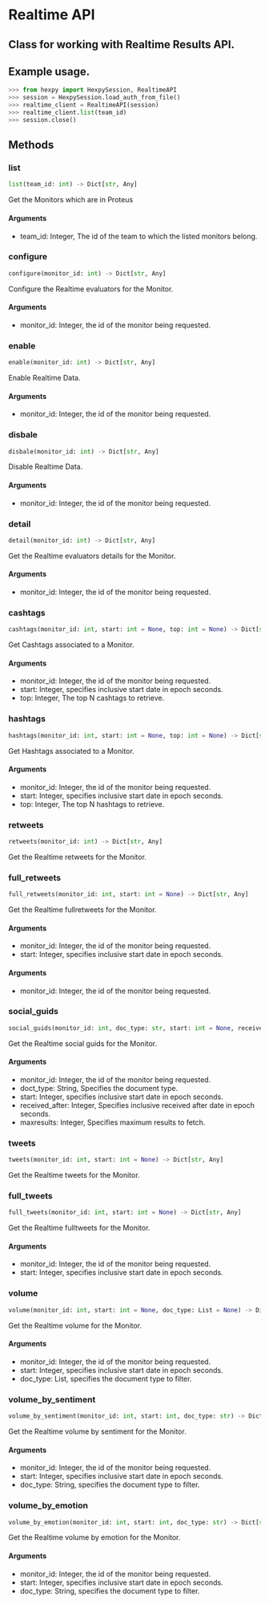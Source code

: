 Realtime API
===========

## Class for working with Realtime Results API.

## Example usage.

```python
>>> from hexpy import HexpySession, RealtimeAPI
>>> session = HexpySession.load_auth_from_file()
>>> realtime_client = RealtimeAPI(session)
>>> realtime_client.list(team_id)
>>> session.close()
```

## Methods

### list
```python
list(team_id: int) -> Dict[str, Any]
```
Get the Monitors which are in Proteus

#### Arguments
* team_id: Integer, The id of the team to which the listed monitors belong.

### configure
```python
configure(monitor_id: int) -> Dict[str, Any]
```
Configure the Realtime evaluators for the Monitor.

#### Arguments
* monitor_id: Integer, the id of the monitor being requested.

### enable
```python
enable(monitor_id: int) -> Dict[str, Any]
```
Enable Realtime Data.

#### Arguments
* monitor_id: Integer, the id of the monitor being requested.

### disbale
```python
disbale(monitor_id: int) -> Dict[str, Any]
```
Disable Realtime Data.

#### Arguments
* monitor_id: Integer, the id of the monitor being requested.

### detail
```python
detail(monitor_id: int) -> Dict[str, Any]
```
Get the Realtime evaluators details for the Monitor.

#### Arguments
* monitor_id: Integer, the id of the monitor being requested.

### cashtags
```python
cashtags(monitor_id: int, start: int = None, top: int = None) -> Dict[str, Any]
```
Get Cashtags associated to a Monitor.

#### Arguments
* monitor_id: Integer, the id of the monitor being requested.
* start: Integer, specifies inclusive start date in epoch seconds.
* top: Integer, The top N cashtags to retrieve.

### hashtags
```python
hashtags(monitor_id: int, start: int = None, top: int = None) -> Dict[str, Any]
```
Get Hashtags associated to a Monitor.

#### Arguments
* monitor_id: Integer, the id of the monitor being requested.
* start: Integer, specifies inclusive start date in epoch seconds.
* top: Integer, The top N hashtags to retrieve.

### retweets
```python
retweets(monitor_id: int) -> Dict[str, Any]
```
Get the Realtime retweets for the Monitor.

### full_retweets
```python
full_retweets(monitor_id: int, start: int = None) -> Dict[str, Any]
```
Get the Realtime fullretweets for the Monitor.

#### Arguments
* monitor_id: Integer, the id of the monitor being requested.
* start: Integer, specifies inclusive start date in epoch seconds.

#### Arguments
* monitor_id: Integer, the id of the monitor being requested.

### social_guids
```python
social_guids(monitor_id: int, doc_type: str, start: int = None, received_after: int = None) -> Dict[str, Any]
```
Get the Realtime social guids for the Monitor.

#### Arguments
* monitor_id: Integer, the id of the monitor being requested.
* doct_type: String, Specifies the document type.
* start: Integer, specifies inclusive start date in epoch seconds.
* received_after: Integer, Specifies inclusive received after date in epoch seconds.
* maxresults: Integer, Specifies maximum results to fetch.

### tweets
```python
tweets(monitor_id: int, start: int = None) -> Dict[str, Any]
```
Get the Realtime tweets for the Monitor.

### full_tweets
```python
full_tweets(monitor_id: int, start: int = None) -> Dict[str, Any]
```
Get the Realtime fulltweets for the Monitor.

#### Arguments
* monitor_id: Integer, the id of the monitor being requested.
* start: Integer, specifies inclusive start date in epoch seconds.

### volume
```python
volume(monitor_id: int, start: int = None, doc_type: List = None) -> Dict[str, Any]
```
Get the Realtime volume for the Monitor.

#### Arguments
* monitor_id: Integer, the id of the monitor being requested.
* start: Integer, specifies inclusive start date in epoch seconds.
* doc_type: List, specifies the document type to filter.

### volume_by_sentiment
```python
volume_by_sentiment(monitor_id: int, start: int, doc_type: str) -> Dict[str, Any]
```
Get the Realtime volume by sentiment for the Monitor.

#### Arguments
* monitor_id: Integer, the id of the monitor being requested.
* start: Integer, specifies inclusive start date in epoch seconds.
* doc_type: String, specifies the document type to filter.

### volume_by_emotion
```python
volume_by_emotion(monitor_id: int, start: int, doc_type: str) -> Dict[str, Any]
```
Get the Realtime volume by emotion for the Monitor.

#### Arguments
* monitor_id: Integer, the id of the monitor being requested.
* start: Integer, specifies inclusive start date in epoch seconds.
* doc_type: String, specifies the document type to filter.
